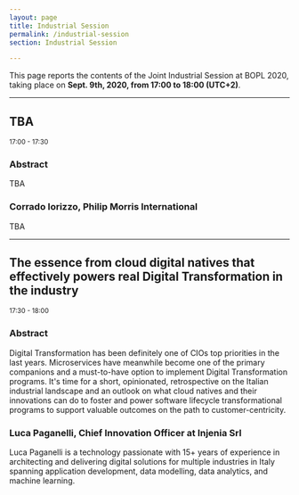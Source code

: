 ```yaml
---
layout: page
title: Industrial Session
permalink: /industrial-session
section: Industrial Session

---
```


This page reports the contents of the Joint Industrial Session at BOPL 2020, taking place on **Sept. 9th, 2020, from 17:00 to 18:00 (UTC+2)**.

---

## TBA
<small>17:00 - 17:30</small>

<h3>Abstract</h3>

TBA

### Corrado Iorizzo, Philip Morris International

TBA

---

<h2 id="injenia">The essence from cloud digital natives that effectively powers real Digital Transformation in the industry</h2>
<small>17:30 - 18:00</small>

<h3>Abstract</h3>

Digital Transformation has been definitely one of CIOs top priorities in the
last years. Microservices have meanwhile become one of the primary companions
and a must-to-have option to implement Digital Transformation programs. It's
time for a short, opinionated, retrospective on the Italian industrial landscape
and an outlook on what cloud natives and their innovations can do to foster and
power software lifecycle transformational programs to support valuable outcomes
on the path to customer-centricity.

### Luca Paganelli, Chief Innovation Officer at Injenia Srl

Luca Paganelli is a technology passionate with 15+ years of experience in
architecting and delivering digital solutions for multiple industries in Italy
spanning application development, data modelling, data analytics, and machine
learning.